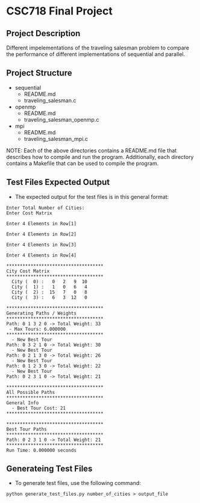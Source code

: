 # CSC718 Final Project

## Project Description

Different impelementations of the traveling salesman problem to compare the performance of different implementations of sequential and parallel.

## Project Structure
- sequential
  - README.md
  - traveling_salesman.c
- openmp 
  - README.md
  - traveling_salesman_openmp.c
- mpi   
  - README.md
  - traveling_salesman_mpi.c

NOTE: Each of the above directories contains a README.md file that describes how to compile and run the program. Additionally, each directory contains a Makefile that can be used to compile the program.


## Test Files Expected Output

- The expected output for the test files is in this general format:
```
Enter Total Number of Cities:
Enter Cost Matrix

Enter 4 Elements in Row[1]

Enter 4 Elements in Row[2]

Enter 4 Elements in Row[3]

Enter 4 Elements in Row[4]

************************************
City Cost Matrix
************************************
  City (  0) :   0   2   9  10
  City (  1) :   1   0   6   4
  City (  2) :  15   7   0   8
  City (  3) :   6   3  12   0

************************************
Generating Paths / Weights
************************************
Path: 0 1 3 2 0 -> Total Weight: 33
 - Max Tours: 6.000000
************************************
  - New Best Tour
Path: 0 3 2 1 0 -> Total Weight: 30
  - New Best Tour
Path: 0 2 1 3 0 -> Total Weight: 26
  - New Best Tour
Path: 0 1 2 3 0 -> Total Weight: 22
  - New Best Tour
Path: 0 2 3 1 0 -> Total Weight: 21

************************************
All Possible Paths
************************************
General Info
  - Best Tour Cost: 21
************************************

************************************
Best Tour Paths
************************************
Path: 0 2 3 1 0 -> Total Weight: 21
************************************
Run Time: 0.000000 seconds  
```


## Generateing Test Files
- To generate test files, use the following command:
```
python generate_test_files.py number_of_cities > output_file
```

